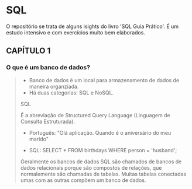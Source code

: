 # SQL

O repositório se trata de alguns isights do livro 'SQL Guia Prático'. É um estudo intensivo e com exercícios muito bem elaborados.

## CAPÍTULO 1

### O que é um banco de dados?
> - Banco de dados é um local para armazenamento de dados de maneira organziada.
> - Há duas categorias: SQL e NoSQL.
>   
> SQL
> 
> É a abreviação de Structured Query Language (Linguagem de Consulta Estruturada).
>   
> - Português: "Olá aplicação. Quando é o aniversário do meu marido"
>
> - SQL: SELECT * FROM birthdays WHERE person = 'husband';
>
> Geralmente os bancos de dados SQL são chamados de bancos de dados relacionais porque são compostos de relações, que normalemente são chamadas de tabelas. Muitas tabelas conectadas  umas com as outras compõem um banco de dados.
>
> 

